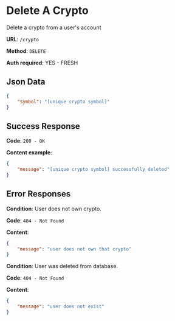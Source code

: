 # Delete A Crypto

Delete a crypto from a user's account

**URL**: `/crypto`

**Method**: `DELETE`

**Auth required**: YES - FRESH

## Json Data

```json
{
    "symbol": "[unique crypto symbol]"
}
```

## Success Response

**Code**: `200 - OK`

**Content example**:

```json
{
    "message": "[unique crypto symbol] successfully deleted"
}
```

## Error Responses

**Condition**: User does not own crypto.

**Code**: `404 - Not Found`

**Content**:

```json
{
    "message": "user does not own that crypto"
}
```

**Condition**: User was deleted from database.

**Code**: `404 - Not Found`

**Content**:

```json
{
    "message": "user does not exist"
}
```
